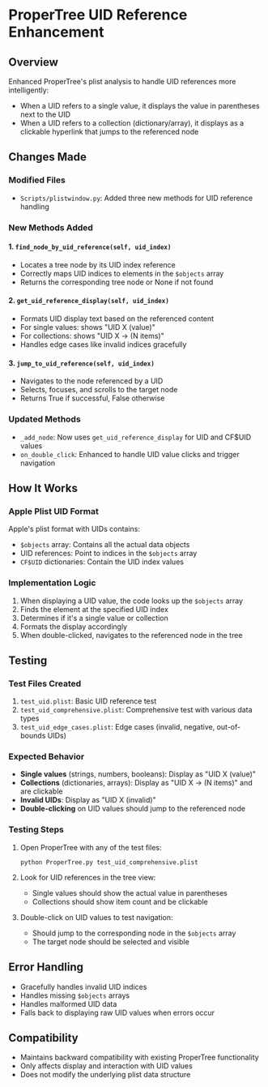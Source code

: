 # ProperTree UID Reference Enhancement

## Overview
Enhanced ProperTree's plist analysis to handle UID references more intelligently:
- When a UID refers to a single value, it displays the value in parentheses next to the UID
- When a UID refers to a collection (dictionary/array), it displays as a clickable hyperlink that jumps to the referenced node

## Changes Made

### Modified Files
- `Scripts/plistwindow.py`: Added three new methods for UID reference handling

### New Methods Added

#### 1. `find_node_by_uid_reference(self, uid_index)`
- Locates a tree node by its UID index reference
- Correctly maps UID indices to elements in the `$objects` array
- Returns the corresponding tree node or None if not found

#### 2. `get_uid_reference_display(self, uid_index)`
- Formats UID display text based on the referenced content
- For single values: shows "UID X (value)"
- For collections: shows "UID X → (N items)"
- Handles edge cases like invalid indices gracefully

#### 3. `jump_to_uid_reference(self, uid_index)`
- Navigates to the node referenced by a UID
- Selects, focuses, and scrolls to the target node
- Returns True if successful, False otherwise

### Updated Methods
- `_add_node`: Now uses `get_uid_reference_display` for UID and CF$UID values
- `on_double_click`: Enhanced to handle UID value clicks and trigger navigation

## How It Works

### Apple Plist UID Format
Apple's plist format with UIDs contains:
- `$objects` array: Contains all the actual data objects
- UID references: Point to indices in the `$objects` array
- `CF$UID` dictionaries: Contain the UID index values

### Implementation Logic
1. When displaying a UID value, the code looks up the `$objects` array
2. Finds the element at the specified UID index
3. Determines if it's a single value or collection
4. Formats the display accordingly
5. When double-clicked, navigates to the referenced node in the tree

## Testing

### Test Files Created
1. `test_uid.plist`: Basic UID reference test
2. `test_uid_comprehensive.plist`: Comprehensive test with various data types
3. `test_uid_edge_cases.plist`: Edge cases (invalid, negative, out-of-bounds UIDs)

### Expected Behavior
- **Single values** (strings, numbers, booleans): Display as "UID X (value)"
- **Collections** (dictionaries, arrays): Display as "UID X → (N items)" and are clickable
- **Invalid UIDs**: Display as "UID X (invalid)" 
- **Double-clicking** on UID values should jump to the referenced node

### Testing Steps
1. Open ProperTree with any of the test files:
   ```
   python ProperTree.py test_uid_comprehensive.plist
   ```

2. Look for UID references in the tree view:
   - Single values should show the actual value in parentheses
   - Collections should show item count and be clickable

3. Double-click on UID values to test navigation:
   - Should jump to the corresponding node in the `$objects` array
   - The target node should be selected and visible

## Error Handling
- Gracefully handles invalid UID indices
- Handles missing `$objects` arrays
- Handles malformed UID data
- Falls back to displaying raw UID values when errors occur

## Compatibility
- Maintains backward compatibility with existing ProperTree functionality
- Only affects display and interaction with UID values
- Does not modify the underlying plist data structure
